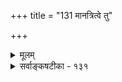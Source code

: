 +++
title = "131 मानत्रित्वे तु"

+++
<details><summary>मूलम्</summary>

मानत्रित्वे तु मन्वाद्यनुमतिविषये तत्र यत्कैश्चिदाप्तैराधिक्यं क्वाप्यधीतं तदपि सुघटितं गोबलीवर्दनीत्या ।  
उक्तार्थोदाहृतिर्वा भवतु बहुमुखी शिष्यमेधामहिम्ने सर्वे च स्वेष्टतन्त्रेष्वनुकथनशतं निर्वहन्त्येवमूहैः ॥ १३१ ॥
</details>

<details><summary>सर्वाङ्कषटीका - १३१</summary>

एवं प्रमाणशास्त्रत्वेन प्रतिपन्ने शास्त्रे सत्यपि प्रथमं बौद्धैः, तदनन्तरमन्यान्यैरपि मर्यादाभङ्गे जाते, सयूथ्या वा अन्ये वा नूतननूतनतया यत्किञ्चिद्ब्रूयुश्चेत् किं कर्तव्यमिति शङ्कां समाधातुमनुसरणीयं क्रम शिक्षयति – मानेत्यादि । **मन्वाद्यनुमतिविषये** = मन्वादीनां संमते सति मानत्रित्वे **तु** = प्रत्यक्षम्, अनुमानम्, आगमश्चेति प्रमाणानां त्रित्वे तु **तत्र** = प्रमाणसंख्याविषये आप्तैः कैश्चित् यत् आधिक्यम् क्वापि अधीतं चेत्, तदपि **गोबलीवर्दनीत्या** = ' गामानय, बलीवर्दमानय' इति न्यायेन सुघटितम् भवेदेव, आप्तोक्तत्वात्। **वा** = अथवा **शिष्यमेधामहिम्ने** = शिष्यबुद्धिवैशद्याय **बहुमुखी** = नानाप्रकारा **उक्तार्थोदाहृतिर्वा** = परैरुक्तस्यैवार्थस्य केवलमनुवादो वा स्यात् ॥ 

1 

355. 

356. 

685 

[ प्रमाणसङ्ख्यायां श्रीभाष्यकाराशयः ] 

प्रत्यक्षादित्रिकं यत् पृथगभिदधता भाष्यकारेण शेषं 

नैव क्षिप्तम्; न चोपस्कृतमिह; न ततः स्यात् तदाधिक्यसिद्धिः । रीतिः सर्वोदितानामियमिति हि तथोदासि सङ्ख्याविवादे 

तेनान्वारुह्य तत्तत्समधिकगणना स्वीकृता नस्सयूथ्यैः ॥132॥ 

[ प्रमाणविचारफलम् ] 

मानं सर्वोपजीव्या प्रथममिह भवेदक्षजन्या मनीषा 

तन्मूला चानुमा स्यात् तदुभयजनितस्त्वागमो द्विप्रकारः । 





कथमेवमव्यवस्थेत्यत्र – सर्व इत्यादि । सर्वे च शास्त्रकाराः **स्वेष्टतन्त्रेषु** = स्वसंमततत्तच्छास्त्रेषु **अनुकथनशतम्** =अनूक्तिपुनरुक्त्यादिरूपमनेकम् **ऊहैः** = ऊहापोहैः **एवम्** = एवमेव निर्वहन्ति । किं कर्तुं शक्यते ? पुरुषाणां विचित्रबुद्धित्वात् । अतोऽस्माकमेव नायं दोषः, गुणो वा । अथवा त्रित्वादिसंख्याविषये किमर्थं वृथा कलहः? प्रधानविरोधाभावात् ॥ १३१ ॥
</details>
